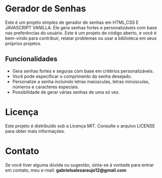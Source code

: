 # Gerador de Senhas

Este é um projeto simples de gerador de senhas em HTML,CSS E JAVASCRIPT VANILLA. Ele gera senhas fortes e personalizáveis com base nas preferências do usuário. Este é um projeto de código aberto, e você é bem-vindo para contribuir, relatar problemas ou usar a biblioteca em seus próprios projetos.

## Funcionalidades

- Gera senhas fortes e seguras com base em critérios personalizáveis.
- Você pode especificar o comprimento da senha desejado.
- Personalize a senha incluindo letras maiúsculas, letras minúsculas, números e caracteres especiais.
- Possibilidade de gerar várias senhas de uma só vez.

<h1>Licença</h1>
Este projeto é distribuído sob a Licença MIT. Consulte o arquivo LICENSE para obter mais informações.

<h1>Contato</h1>
Se você tiver alguma dúvida ou sugestão, sinta-se à vontade para entrar em contato, meu e-mail: <strong>gabrielsalesaraujo12@gmail.com</strong>

